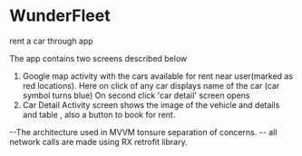 # WunderFleet
rent a car through app

The app contains two screens described below
1. Google map activity with the cars available for rent near user(marked as red locations).
	Here on click of any car displays name of the car (car symbol turns blue)
	On second click 'car detail' screen opens
2. Car Detail Activity screen shows the image of the vehicle and details and table , also a button to book for rent.


--The architecture used in MVVM tonsure separation of concerns.
-- all network calls are made using RX retrofit library.


